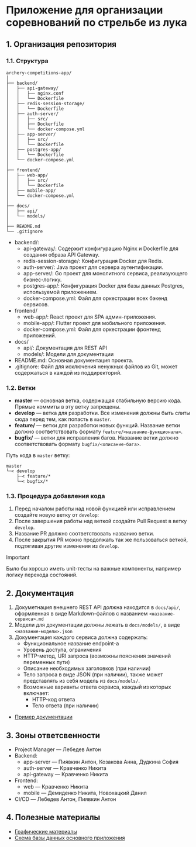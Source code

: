 # Приложение для организации соревнований по стрельбе из лука

## 1. Организация репозитория

### 1.1. Структура

```
archery-competitions-app/
│
├── backend/
│   ├── api-gateway/
│   │   ├── nginx.conf
│   │   └── Dockerfile
│   ├── redis-session-storage/
│   │   └── Dockerfile
│   ├── auth-server/
│   │   ├── src/
│   │   ├── Dockerfile
│   │   └── docker-compose.yml
│   ├── app-server/
│   │   ├── src/
│   │   └── Dockerfile
│   ├── postgres-app/
│   │   └── Dockerfile
│   └── docker-compose.yml
│
├── frontend/
│   ├── web-app/
│   │   ├── src/
│   │   └── Dockerfile
│   ├── mobile-app/
│   └── docker-compose.yml
│
├── docs/
│   ├── api/
│   └── models/
│
├── README.md
└── .gitignore
```

- backend/:
  - api-gateway/: Содержит конфигурацию Nginx и Dockerfile для создания образа API Gateway.
  - redis-session-storage/: Конфигурация Docker для Redis.
  - auth-server/: Java проект для сервера аутентификации.
  - app-server/: Go проект для монолитного сервиса, реализующего бизнес-логику.
  - postgres-app/: Конфигурация Docker для базы данных Postgres, используемой приложением.
  - docker-compose.yml: Файл для оркестрации всех бэкенд сервисов.
- frontend/
  - web-app/: React проект для SPA админ-приложения.
  - mobile-app/: Flutter проект для мобильного приложения.
  - docker-compose.yml: Файл для оркестрации фронтенд приложений.
- docs/
  - api/: Документация для REST API
  - models/: Модели для документации
- README.md: Основная документация проекта.
- .gitignore: Файл для исключения ненужных файлов из Git, может содержаться в каждой из поддиректорий.

### 1.2. Ветки

- **master** — основная ветка, содержащая стабильную версию кода. Прямые коммиты в эту ветку запрещены.
- **develop** — ветка для разработки. Все изменения должны быть слиты сюда перед тем, как попасть в `master`.
- **feature/** — ветки для разработки новых функций. Название ветки должно соответствовать формату `feature/<название-функционала>`.
- **bugfix/** — ветки для исправления багов. Название ветки должно соответствовать формату `bugfix/<описание-бага>`.

Путь кода в `master` ветку:

```
master
└─< develop
    ├─< feature/*
    └─< bugfix/*
```

### 1.3. Процедура добавления кода

1. Перед началом работы над новой функцией или исправлением создайте новую ветку от `develop`:
2. После завершения работы над веткой создайте Pull Request в ветку `develop`.
3. Название PR должно соответствовать названию ветки.
4. После закрытия PR можно продолжать так же пользоваться веткой, подтягивая другие изменения из `develop`.

> [!IMPORTANT]
> Было бы хорошо иметь unit-тесты на важные компоненты, например логику перехода состояний.

## 2. Документация

1. Докуметнация внешнего REST API должна находится в `docs/api/`, оформленная в виде Markdown-файлов с названием `<название-сервиса>.md`
2. Модели для документации должны лежать в `docs/models/`, в виде `<название-модели>.json`
3. Документация каждого сервиса должна содержать:
   - Функциональное название endpoint-а
   - Уровень доступа, ограничения
   - HTTP-метод, URI запроса (возможны пояснения значений переменных пути)
   - Описание необходимых заголовков (при наличии)
   - Тело запроса в виде JSON (при наличии), также может представлять из себя модель из `docs/models/`.
   - Возможные варианты ответа сервиса, каждый из которых включает:
     - HTTP-код ответа
     - Тело ответа (при наличии)

- [Пример документации](docs/example.md)

## 3. Зоны ответсвенности

- Project Manager — Лебедев Антон
- Backend:
  - app-server — Пиявкин Антон, Козакова Анна, Дудкина София
  - auth-server — Кравченко Никита
  - api-gateway — Кравченко Никита
- Frontend:
  - web — Кравченко Никита
  - mobile — Демиденко Никита, Новохацкий Данил
- CI/CD — Лебедев Антон, Пиявкин Антон

## 4. Полезные материалы

- [Графические материалы](https://drive.google.com/drive/folders/1xE3skqLdafwkhKQWRsG8dghXoY-ITycv?usp=sharing)
- [Схема базы данных основного приложения](https://dbdiagram.io/d/Bow-Competitions-67c6ce5d263d6cf9a0279758)
